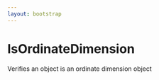 ```yaml
---
layout: bootstrap
---
```


# IsOrdinateDimension

Verifies an object is an ordinate dimension object


